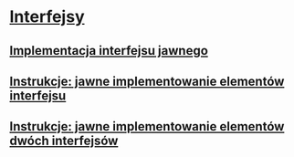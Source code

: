 # [Interfejsy](index.md)
## [Implementacja interfejsu jawnego](explicit-interface-implementation.md)
## [Instrukcje: jawne implementowanie elementów interfejsu](how-to-explicitly-implement-interface-members.md)
## [Instrukcje: jawne implementowanie elementów dwóch interfejsów](how-to-explicitly-implement-members-of-two-interfaces.md)
